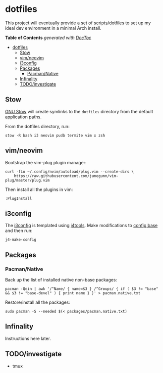 # dotfiles
This project will eventually provide a set of scripts/dotfiles to set up my
ideal dev environment in a minimal Arch install.

**Table of Contents**  *generated with [DocToc](http://doctoc.herokuapp.com/)*

- [dotfiles](#)
    - [Stow](#)
    - [vim/neovim](#)
    - [i3config](#)
    - [Packages](#)
        - [Pacman/Native](#)
    - [Infinality](#)
    - [TODO/investigate](#)

## Stow
[GNU Stow](https://www.gnu.org/software/stow/) will create symlinks to the
`dotfiles` directory from the default application paths.

From the dotfiles directory, run:
```Shell
stow -R bash i3 neovim pudb termite vim x zsh
```

## vim/neovim
Bootstrap the vim-plug plugin manager:
```Shell
curl -fLo ~/.config/nvim/autoload/plug.vim --create-dirs \
    https://raw.githubusercontent.com/junegunn/vim-plug/master/plug.vim
```

Then install all the plugins in vim:
```VimL
:PlugInstall
```

## i3config
The [i3config](./i3/.i3/config) is templated using
[j4tools](http://www.j4tools.org/). Make modifications to
[config.base](./i3/.i3/config.base) and then run:
```Shell
j4-make-config
```

## Packages

### Pacman/Native
Back up the list of installed native non-base packages:

```Shell
pacman -Qein | awk '/^Name/ { name=$3 } /^Groups/ { if ( $3 != "base" && $3 != "base-devel" ) { print name } }' > pacman.native.txt
```

Restore/install all the packages:

```Shell
sudo pacman -S --needed $(< packages/pacman.native.txt)
```

## Infinality
Instructions here later.


## TODO/investigate
* tmux
